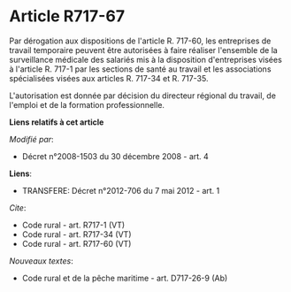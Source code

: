 # Article R717-67

Par dérogation aux dispositions de l'article R. 717-60, les entreprises de travail temporaire peuvent être autorisées à faire
réaliser l'ensemble de la surveillance médicale des salariés mis à la disposition d'entreprises visées à l'article R. 717-1
par les sections de santé au travail et les associations spécialisées visées aux articles R. 717-34 et R. 717-35.

L'autorisation est donnée par décision du directeur régional du travail, de l'emploi et de la formation professionnelle.

**Liens relatifs à cet article**

_Modifié par_:

  - Décret n°2008-1503 du 30 décembre 2008 - art. 4

**Liens**:

  - TRANSFERE: Décret n°2012-706 du 7 mai 2012 - art. 1

_Cite_:

  - Code rural - art. R717-1 (VT)
  - Code rural - art. R717-34 (VT)
  - Code rural - art. R717-60 (VT)

_Nouveaux textes_:

  - Code rural et de la pêche maritime - art. D717-26-9 (Ab)
